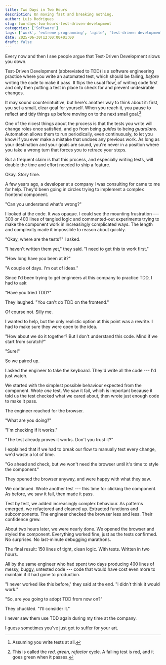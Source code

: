 ```yaml
---
title: Two Days in Two Hours
description: On moving fast and breaking nothing.
author: Luís Rodrigues
slug: two-days-two-hours-test-driven-development
categories: ['Software']
tags: ['work', 'extreme programming', 'agile', 'test-driven development']
date: 2025-06-30T12:00:00+01:00
draft: false
---
```


Every now and then I see people argue that Test-Driven Development slows you down.

Test-Driven Development (abbreviated to TDD) is a software engineering practice where you write an automated test, which should be failing, _before_ writing the code to make it pass. It flips the usual flow[^1] of writing code first and only then putting a test in place to check for and prevent undesirable changes.

It may sound counterintuitive, but here's another way to think about it: first, you set a small, clear goal for yourself. When you reach it, you pause to reflect and tidy things up before moving on to the next small goal.[^2]

One of the nicest things about the process is that the tests you write will change roles once satisfied, and go from being _guides_ to being _guardians_. Automation allows them to run periodically, even continuously, to let you know if you ever make a mistake that undoes any previous work. As long as your destination and your goals are sound, you're never in a position where you take a wrong turn that forces you to retrace your steps.
 
But a frequent claim is that this process, and especially writing tests, will double the time and effort needed to ship a feature.

Okay. Story time.

A few years ago, a developer at a company I was consulting for came to me for help. They'd been going in circles trying to implement a complex frontend component.

"Can you understand what's wrong?"

I looked at the code. It was opaque. I could see the mounting frustration --- 300 or 400 lines of tangled logic and commented-out experiments trying to make the component work in increasingly complicated ways. The length and complexity made it impossible to reason about quickly.

"Okay, where are the tests?" I asked.

"I haven't written them yet," they said. "I need to get this to work first."

"How long have you been at it?"

"A couple of days. I'm out of ideas."

Since I'd been trying to get engineers at this company to practice TDD, I had to ask:

"Have you tried TDD?"

They laughed. "You can't do TDD on the frontend."

Of course not. Silly me.

I wanted to help, but the only realistic option at this point was a rewrite. I had to make sure they were open to the idea.

"How about we do it together? But I don't understand this code. Mind if we start from scratch?"

"Sure!"

So we paired up.

I asked the engineer to take the keyboard. They'd write all the code --- I'd just watch.

We started with the simplest possible behaviour expected from the component. Wrote _one_ test. We saw it fail, which is important because it told us the test checked what we cared about, then wrote just enough code to make it pass.

The engineer reached for the browser.

"What are you doing?"

"I'm checking if it works."

"The test already proves it works. Don't you trust it?"

I explained that if we had to break our flow to manually test every change, we'd waste a lot of time.

"Go ahead and check, but we won't need the browser until it's time to style the component."

They opened the browser anyway, and were happy with what they saw.

We continued. Wrote another test --- this time for clicking the component. As before, we saw it fail, then made it pass.

Test by test, we added increasingly complex behaviour. As patterns emerged, we refactored and cleaned up. Extracted functions and subcomponents. The engineer checked the browser less and less. Their confidence grew.

About two hours later, we were nearly done. We opened the browser and styled the component. Everything worked fine, just as the tests confirmed. No surprises. No last-minute debugging marathons.

The final result: 150 lines of tight, clean logic. With tests. Written in two hours.

All by the same engineer who had spent two days producing 400 lines of messy, buggy, untested code --- code that would have cost even more to maintain if it had gone to production.

"I never worked like this before," they said at the end. "I didn't think it would work."

"So, are you going to adopt TDD from now on?"

They chuckled. "I'll consider it."

I never saw them use TDD again during my time at the company.

I guess sometimes you've just got to suffer for your art.

[^1]: Assuming you write tests at all.

[^2]: This is called the _red, green, refactor_ cycle. A failing test is red, and it goes green when it passes.
